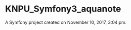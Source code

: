 KNPU_Symfony3_aquanote
======================

A Symfony project created on November 10, 2017, 3:04 pm.
